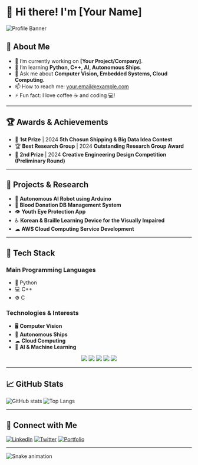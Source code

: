# 👋 Hi there! I'm [Your Name]

![Profile Banner](https://your-image-url.com/banner.png)

## 🌟 About Me
- 🔭 I’m currently working on **[Your Project/Company]**.
- 🌱 I’m learning **Python, C++, AI, Autonomous Ships**.
- 💬 Ask me about **Computer Vision, Embedded Systems, Cloud Computing**.
- 📫 How to reach me: [your.email@example.com](mailto:your.email@example.com)
- ⚡ Fun fact: I love coffee ☕ and coding 💻!

---

## 🏆 Awards & Achievements
- 🥇 **1st Prize** | 2024 **5th Chosun Shipping & Big Data Idea Contest**
- 🏆 **Best Research Group** | 2024 **Outstanding Research Group Award**
- 🏅 **2nd Prize** | 2024 **Creative Engineering Design Competition (Preliminary Round)**

---

## 🔬 Projects & Research
- 🤖 **Autonomous AI Robot using Arduino**
- 🏥 **Blood Donation DB Management System**
- 👁 **Youth Eye Protection App**
- ♿ **Korean & Braille Learning Device for the Visually Impaired**
- ☁ **AWS Cloud Computing Service Development**

---

## 🚀 Tech Stack
### **Main Programming Languages**
- 🐍 Python
- 💻 C++
- ⚙️ C

### **Technologies & Interests**
- 🖥 **Computer Vision**
- 🚢 **Autonomous Ships**
- ☁ **Cloud Computing**
- 🤖 **AI & Machine Learning**

<p align="center">
  <img src="https://img.shields.io/badge/Python-3776AB?style=for-the-badge&logo=python&logoColor=white"/>
  <img src="https://img.shields.io/badge/C++-00599C?style=for-the-badge&logo=c%2B%2B&logoColor=white"/>
  <img src="https://img.shields.io/badge/C-A8B9CC?style=for-the-badge&logo=c&logoColor=white"/>
  <img src="https://img.shields.io/badge/OpenCV-5C3EE8?style=for-the-badge&logo=opencv&logoColor=white"/>
  <img src="https://img.shields.io/badge/AWS-232F3E?style=for-the-badge&logo=amazon-aws&logoColor=white"/>
</p>

---

## 📈 GitHub Stats
![GitHub stats](https://github-readme-stats.vercel.app/api?username=your-username&show_icons=true&theme=tokyonight)
![Top Langs](https://github-readme-stats.vercel.app/api/top-langs/?username=your-username&layout=compact&theme=tokyonight)

---

## 🔗 Connect with Me
[![LinkedIn](https://img.shields.io/badge/LinkedIn-0077B5?style=for-the-badge&logo=linkedin&logoColor=white)](https://linkedin.com/in/your-profile)
[![Twitter](https://img.shields.io/badge/Twitter-1DA1F2?style=for-the-badge&logo=twitter&logoColor=white)](https://twitter.com/your-profile)
[![Portfolio](https://img.shields.io/badge/Portfolio-FF5722?style=for-the-badge&logo=google-chrome&logoColor=white)](https://your-portfolio.com)

---

![Snake animation](https://github.com/your-username/your-username/blob/output/github-contribution-grid-snake.svg)
